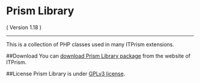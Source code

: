 Prism Library 
==========================
( Version 1.18 )
- - -

This is a collection of PHP classes used in many ITPrism extensions. 

##Download
You can [download Prism Library package](http://itprism.com/free-joomla-extensions/others/software-development-kit) from the website of ITPrism.

##License
Prism Library is under [GPLv3 license](http://www.gnu.org/licenses/gpl-3.0.en.html).
